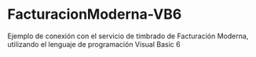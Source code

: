 # FacturacionModerna-VB6
Ejemplo de conexión con el servicio de timbrado de Facturación Moderna, utilizando el lenguaje de programación Visual Basic 6
